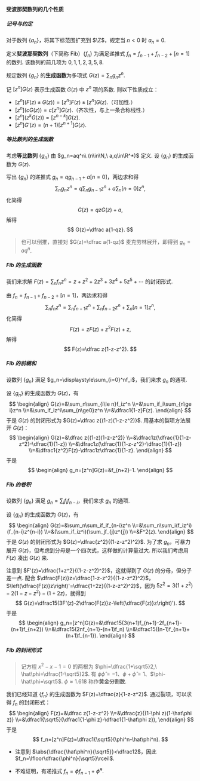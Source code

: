#### 斐波那契数列的几个性质

##### 记号与约定

对于数列 $\{a_n\}$，将其下标范围扩充到 $\Z$，规定当 $n<0$ 时 $a_n=0$. 

定义**斐波那契数列**（下简称 Fib）$\{f_n\}$ 为满足递推式 $f_n=f_{n-1}+f_{n-2}+[n=1]$ 的数列. 该数列的前几项为 $0,1,1,2,3,5,8$. 

规定数列 $\{g_n\}$ 的**生成函数**为多项式 $G(z)=\displaystyle\sum_ng_nz^n$. 

记 $[z^n]G(z)$ 表示生成函数 $G(z)$ 中 $z^n$ 项的系数. 则以下性质成立：

- $[z^n](F(z)\pm G(z))=[z^n]F(z)\pm[z^n]G(z)$.（可加性.）
- $[z^n](cG(z))=c[z^n]G(z)$.（齐次性，与上一条合称线性.）
- $[z^n](z^kG(z))=[z^{n-k}]G(z)$. 
- $[z^n]G'(z)=(n+1)[z^{n+1}]G(z)$. 

##### 等比数列的生成函数

考虑**等比数列** $\{g_n\}$ 由 $g_n=aq^n\ (n\in\N,\ a,q\in\R^*)$ 定义. 设 $\{g_n\}$ 的生成函数为 $G(z)$. 

写出 $\{g_n\}$ 的递推式 $g_n=qg_{n-1}+a[n=0]$，两边求和得
$$
\sum_n g_nz^n=q\sum_n g_{n-1}z^n+a\sum_n[n=0]z^n,
$$
化简得
$$
G(z)=qzG(z)+a,
$$
解得
$$
G(z)=\dfrac a{1-qz}.
$$

> 也可以倒推，直接对 $G(z)=\dfrac a{1-qz}$ 麦克劳林展开，即得到 $g_n=aq^n$. 

##### Fib 的生成函数

我们来求解 $F(z)=\displaystyle\sum_nf_nz^n=z+z^2+2z^3+3z^4+5z^5+\cdots$ 的封闭形式. 

由 $f_n=f_{n-1}+f_{n-2}+[n=1]$，两边求和得
$$
\sum_n f_nz^n=\sum_nf_{n-1}z^n+\sum_nf_{n-2}z^n+\sum_n[n=1]z^n,
$$
化简得
$$
F(z)=zF(z)+z^2F(z)+z,
$$
解得
$$
F(z)=\dfrac z{1-z-z^2}.
$$

##### Fib 的前缀和

设数列 $\{g_n\}$ 满足 $g_n=\displaystyle\sum_{i=0}^nf_i$，我们来求 $g_n$ 的通项. 

设 $\{g_n\}$ 的生成函数为 $G(z)$，有
$$
\begin{align}
G(z)=&\sum_n\sum_{i\le n}f_iz^n
\\=&\sum_if_i\sum_{n\ge i}z^n
\\=&\sum_if_iz^i\sum_{n\ge0}z^n
\\=&\dfrac1{1-z}F(z).
\end{align}
$$
于是 $G(z)$ 的封闭形式为 $G(z)=\dfrac z{(1-z)(1-z-z^2)}$. 用基本的裂项方法展开 $G(z)$：
$$
\begin{align}
G(z)=&\dfrac z{(1-z)(1-z-z^2)}
\\=&\dfrac1z(\dfrac{1}{1-z-z^2}-\dfrac{1}{1-z})
\\=&\dfrac1z(\dfrac{1}{1-z-z^2}-\dfrac{1}{1-z})
\\=&\dfrac1{z^2}F(z)-\dfrac1z\dfrac{1}{1-z}.
\end{align}
$$
于是
$$
\begin{align}
g_n=[z^n]G(z)=&f_{n+2}-1.
\end{align}
$$

##### Fib 的卷积

设数列 $\{g_n\}$ 满足 $g_n=\displaystyle\sum_if_if_{n-i}$，我们来求 $g_n$ 的通项. 

设 $\{g_n\}$ 的生成函数为 $G(z)$，有
$$
\begin{align}
G(z)=&\sum_n\sum_if_if_{n-i}z^n
\\=&\sum_n\sum_i(f_iz^i)(f_{n-i}z^{n-i})
\\=&(\sum_if_iz^i)(\sum_jf_{j}z^{j})
\\=&F^2(z).
\end{align}
$$
于是 $G(z)$ 的封闭形式为 $G(z)=\dfrac{z^2}{(1-z-z^2)^2}$. 为了求 $g_n$，可暴力展开 $G(z)$，但考虑到分母是一个四次式，这样做的计算量过大. 所以我们考虑用 $F(z)$ 凑出 $G(z)$ 来. 

注意到 $F'(z)=\dfrac{1+z^2}{(1-z-z^2)^2}$，这就得到了 $G(z)$ 的分母，但分子差一点. 配合 $\dfrac{F(z)}z=\dfrac{1-z-z^2}{(1-z-z^2)^2}$，$\left(\dfrac{F(z)}z\right)'=\dfrac{1+2z}{(1-z-z^2)^2}$，因为 $5z^2=3(1+z^2)-2(1-z-z^2)-(1+2z)$，就得到
$$
G(z)=\dfrac15(3F'(z)-2\dfrac{F(z)}z-\left(\dfrac{F(z)}z\right)').
$$
于是
$$
\begin{align}
g_n=[z^n]G(z)=&\dfrac15(3(n+1)f_{n+1}-2f_{n+1}-(n+1)f_{n+2})
\\=&\dfrac15(2nf_{n+1}-(n+1)f_n)
\\=&\dfrac15((n-1)f_{n+1}+(n+1)f_{n-1}).
\end{align}
$$

##### Fib 的封闭形式

> 记方程 $x^2-x-1=0$ 的两根为 $\phi=\dfrac{1+\sqrt5}2,\ \hat\phi=\dfrac{1-\sqrt5}2$. 有 $\phi\hat\phi=-1$、$\phi+\hat\phi=1$、$\phi-\hat\phi=\sqrt5$. $\phi\approx1.618$ 称作**黄金分割数**. 

我们已经知道 $\{f_n\}$ 的生成函数为 $F(z)=\dfrac{z}{1-z-z^2}$. 通过裂项，可以求得 $f_n$ 的封闭形式：
$$
\begin{align}
F(z)=&\dfrac z{1-z-z^2}
\\=&\dfrac{z}{(1-\phi z)(1-\hat\phi z)}
\\=&\dfrac1{\sqrt5}(\dfrac1{1-\phi z}-\dfrac1{1-\hat\phi z}),
\end{align}
$$
于是
$$
f_n=[z^n]F(z)=\dfrac1{\sqrt5}(\phi^n-\hat\phi^n).
$$

- 注意到 $\abs{\dfrac{\hat\phi^n}{\sqrt5}}<\dfrac12$，因此 $f_n=\lfloor\dfrac{\phi^n}{\sqrt5}\rceil$. 

- 不难证明，有递推式 $f_n=\phi f_{n-1}+\hat\phi^n$. 
